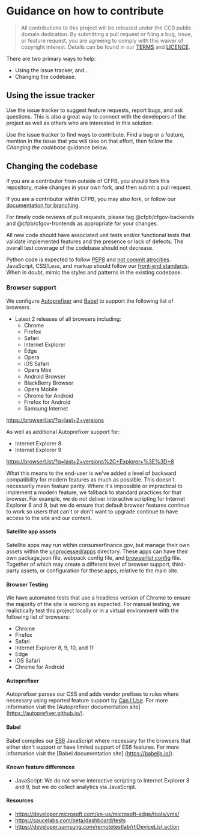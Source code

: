 # Guidance on how to contribute

> All contributions to this project will be released under the CC0 public domain
> dedication. By submitting a pull request or filing a bug, issue, or
> feature request, you are agreeing to comply with this waiver of copyright interest.
> Details can be found in our [TERMS](TERMS.md) and [LICENCE](LICENSE).

There are two primary ways to help:
 - Using the issue tracker, and…
 - Changing the codebase.


## Using the issue tracker

Use the issue tracker to suggest feature requests, report bugs, and ask questions.
This is also a great way to connect with the developers of the project as well
as others who are interested in this solution.

Use the issue tracker to find ways to contribute.
Find a bug or a feature, mention in the issue that you will take on that effort,
then follow the _Changing the codebase_ guidance below.


## Changing the codebase

If you are a contributor from outside of CFPB, you should fork this repository,
make changes in your own fork, and then submit a pull request.

If you are a contributor within CFPB, you may also fork, or follow our
[documentation for branching](https://cfpb.github.io/cfgov-refresh/branching-merging/).

For timely code reviews of pull requests, please tag @cfpb/cfgov-backends and
@cfpb/cfgov-frontends as appropriate for your changes.

All new code should have associated unit tests and/or functional tests that
validate implemented features and the presence or lack of defects.
The overall test coverage of the codebase should not decrease.

Python code is expected to follow
[PEP8](https://www.python.org/dev/peps/pep-0008/) and
[not commit atrocities](https://www.youtube.com/watch?v=wf-BqAjZb8M).
JavaScript, CSS/Less, and markup should follow our
[front-end standards](https://github.com/cfpb/development).
When in doubt, mimic the styles and patterns in the existing codebase.

### Browser support

We configure [Autoprefixer](#autoprefixer) and [Babel](#babel) to support the
following list of browsers.

- Latest 2 releases of all browsers including:
    - Chrome
    - Firefox
    - Safari
    - Internet Explorer
    - Edge
    - Opera
    - iOS Safari
    - Opera Mini
    - Android Browser
    - BlackBerry Browser
    - Opera Mobile
    - Chrome for Android
    - Firefox for Android
    - Samsung Internet

https://browserl.ist/?q=last+2+versions

As well as additional Autoprefixer support for:

- Internet Explorer 8
- Internet Explorer 9

https://browserl.ist/?q=last+2+versions%2C+Explorer+%3E%3D+8

What this means to the end-user is we've added a level of backward
compatibility for modern features as much as possible. This doesn't
necessarily mean feature parity. Where it's impossible or impractical to
implement a modern feature, we fallback to standard practices for that browser.
For example, we do not deliver interactive scripting
for Internet Explorer 8 and 9,
but we do ensure that default browser features continue to work so users
that can't or don't want to upgrade continue to have access to the site and
our content.

#### Satellite app assets

Satellite apps may run within consumerfinance.gov, but manage their own assets
within the
[unprocessed/apps](https://github.com/cfpb/cfgov-refresh/tree/master/unprocessed/apps)
directory. These apps can have their own package.json file, webpack config file,
and
[browserlist config](https://github.com/browserslist/browserslist#config-file)
file. Together of which may create a different level of browser support,
third-party assets, or configuration for these apps, relative to the main site.

#### Browser Testing

We have automated tests that use a headless version of Chrome to ensure
the majority of the site is working as expected. For manual testing, we
realistically test this project locally or in a virtual environment with the
following list of browsers:

- Chrome
- Firefox
- Safari
- Internet Explorer 8, 9, 10, and 11
- Edge
- iOS Safari
- Chrome for Android

#### Autoprefixer

Autoprefixer parses our CSS and adds vendor prefixes to rules where necessary
using reported feature support by [Can I Use](https://caniuse.com/). For more
information visit the [Autoprefixer documentation site]
(https://autoprefixer.github.io/).

#### Babel

Babel compiles our [ES6](http://es6-features.org/) JavaScript where necessary
for the browsers that either don't support or have limited support of ES6
features. For more information visit the [Babel documentation site]
(https://babeljs.io/).

#### Known feature differences

- JavaScript:
  We do not serve interactive scripting to Internet Explorer 8 and 9,
  but we do collect analytics via JavaScript.

#### Resources

- https://developer.microsoft.com/en-us/microsoft-edge/tools/vms/
- https://saucelabs.com/beta/dashboard/tests
- https://developer.samsung.com/remotetestlab/rtlDeviceList.action
